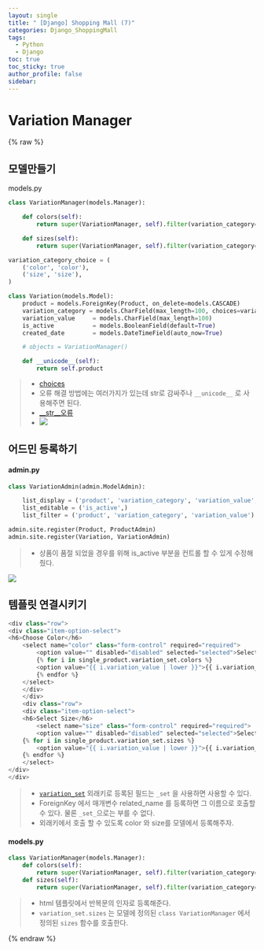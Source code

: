 ```yaml
---
layout: single
title: " [Django] Shopping Mall (7)"
categories: Django_ShoppingMall
tags:
  - Python
  - Django
toc: true
toc_sticky: true
author_profile: false
sidebar:
---
```

# Variation Manager

{% raw %}

## 모델만들기

models.py
```python
class VariationManager(models.Manager):

    def colors(self):
        return super(VariationManager, self).filter(variation_category='color', is_active=True)

    def sizes(self):
        return super(VariationManager, self).filter(variation_category='size', is_active=True)

variation_category_choice = (
    ('color', 'color'),
    ('size', 'size'),
)

class Variation(models.Model):
    product = models.ForeignKey(Product, on_delete=models.CASCADE)
    variation_category = models.CharField(max_length=100, choices=variation_category_choice)
    variation_value     = models.CharField(max_length=100)
    is_active           = models.BooleanField(default=True)
    created_date        = models.DateTimeField(auto_now=True)

    # objects = VariationManager()

    def __unicode__(self):
        return self.product
```
>- [choices](https://yeko90.tistory.com/entry/%EC%9E%A5%EA%B3%A0-%EA%B8%B0%EC%B4%88-choices%EB%A5%BC-%ED%86%B5%ED%95%9C-%EB%93%9C%EB%A1%AD-%EB%8B%A4%EC%9A%B4-%EB%A9%94%EB%89%B4-%EB%A7%8C%EB%93%A4%EA%B8%B0)
>- 오류 해결 방법에는 여러가지가 있는데 str로 감싸주나 `__unicode__` 로 사용해주면 된다.
>- [__str__오류](https://comdoc.tistory.com/entry/7-Django-ORM-Method-str)
>- ![](https://i.imgur.com/OagohOM.png)




## 어드민 등록하기
#### admin.py
```python
class VariationAdmin(admin.ModelAdmin):

    list_display = ('product', 'variation_category', 'variation_value', 'is_active')
    list_editable = ('is_active',)
    list_filter = ('product', 'variation_category', 'variation_value')

admin.site.register(Product, ProductAdmin)
admin.site.register(Variation, VariationAdmin)
```
>- 상품이 품절 되었을 경우를 위해 is_active 부분을 컨트롤 할 수 있게 수정해줬다.

![](https://i.imgur.com/mnfjsQX.png)


## 템플릿 연결시키기

```python
<div class="row">
<div class="item-option-select">
<h6>Choose Color</h6>
	<select name="color" class="form-control" required="required">
		<option value="" disabled="disabled" selected="selected">Select</option>
		{% for i in single_product.variation_set.colors %}
		<option value="{{ i.variation_value | lower }}">{{ i.variation_value | capfirst }}</option>
		{% endfor %}
	</select>
	</div>
	</div>
	<div class="row">
	<div class="item-option-select">
	<h6>Select Size</h6>
		<select name="size" class="form-control" required="required">
		<option value="" disabled="disabled" selected="selected">Select</option>
	{% for i in single_product.variation_set.sizes %}
		<option value="{{ i.variation_value | lower }}">{{ i.variation_value | capfirst }}</option>
	{% endfor %}
	</select>
</div>
</div>
```
>- [`variation_set`](https://fenderist.tistory.com/368) 외래키로 등록된 필드는 `_set` 을 사용하면 사용할 수 있다.
>- ForeignKey 에서 매개변수 related_name 를 등록하면 그 이름으로 호출할 수 있다. 물론 `_set_`으로는 부를 수 없다.
>- 외래키에서 호출 할 수 있도록 color 와 size를 모델에서 등록해주자.


#### models.py
```python
class VariationManager(models.Manager):
    def colors(self):
        return super(VariationManager, self).filter(variation_category='color', is_active=True)
    def sizes(self):
        return super(VariationManager, self).filter(variation_category='size', is_active=True)
```
>- html 템플릿에서 반복문의 인자로 등록해준다.
>- `variation_set.sizes` 는 모델에 정의된 `class VariationManager` 에서 정의된 `sizes` 함수를 호출한다.




{% endraw %}
